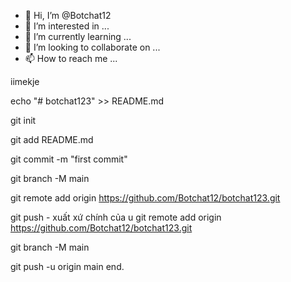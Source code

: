 - 👋 Hi, I’m @Botchat12
- 👀 I’m interested in ...
- 🌱 I’m currently learning ...
- 💞️ I’m looking to collaborate on ...
- 📫 How to reach me ...

<!---
Botchat12/Botchat12 is a ✨ special ✨ repository because its `README.md` (this file) appears on your GitHub profile.
You can click the Preview link to take a look at your changes.
--->iimekje
echo "# botchat123" >> README.md 

git init 

git add README.md 

git commit -m "first commit" 

git branch -M main 

git remote add origin https://github.com/Botchat12/botchat123.git

 git push - xuất xứ chính của u
git remote add origin https://github.com/Botchat12/botchat123.git

 git branch -M main 

git push -u origin main
end.
